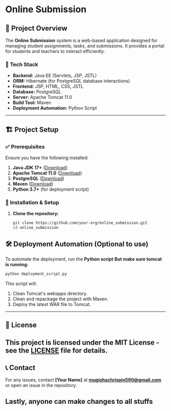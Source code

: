 # Online Submission

## 📌 Project Overview

The **Online Submission** system is a web-based application designed for managing student assignments, tasks, and submissions. It provides a portal for students and teachers to interact efficiently.

### 🔹 **Tech Stack**

- **Backend:** Java EE (Servlets, JSP, JSTL)
- **ORM:** Hibernate (for PostgreSQL database interactions)
- **Frontend:** JSP, HTML, CSS, JSTL
- **Database:** PostgreSQL
- **Server:** Apache Tomcat 11.0
- **Build Tool:** Maven
- **Deployment Automation:** Python Script

---

## 🏗️ Project Setup

### ✅ **Prerequisites**

Ensure you have the following installed:

1. **Java JDK 17+** ([Download](https://www.oracle.com/java/technologies/javase-downloads.html))
2. **Apache Tomcat 11.0** ([Download](https://tomcat.apache.org/download-11.cgi))
3. **PostgreSQL** ([Download](https://www.postgresql.org/download/))
4. **Maven** ([Download](https://maven.apache.org/download.cgi))
5. **Python 3.7+** (for deployment script)

### 🚀 **Installation & Setup**

1. **Clone the repository:**
   ```sh
   git clone https://github.com/your-org/online_submission.git
   cd online_submission
   ```

## 🛠️ Deployment Automation (Optional to use)

To automate the deployment, run the **Python script** **But make sure tomcat is running**:

```sh
python deployment_script.py
```

This script will:

1. Clean Tomcat's webapps directory.
2. Clean and repackage the project with Maven.
3. Deploy the latest WAR file to Tomcat.

---

## 📜 License

## This project is licensed under the MIT License - see the [LICENSE](LICENSE) file for details.

## 📞 Contact

For any issues, contact **[Your Name]** at **mugishachrispin590@gmail.com** or open an issue in the repository.

## Lastly, anyone can make changes to all stuffs
